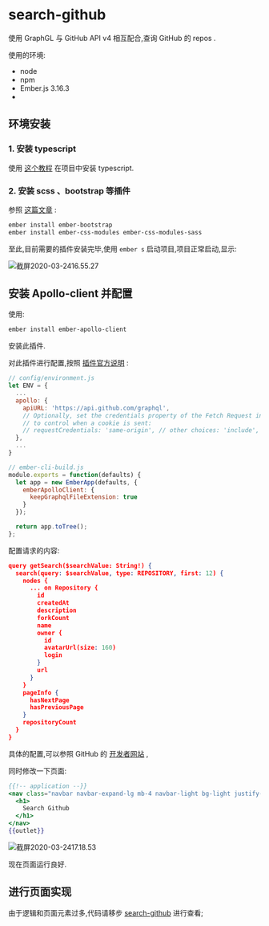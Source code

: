 # search-github

使用 GraphGL 与 GitHub API v4 相互配合,查询 GitHub 的 repos .   

使用的环境:
 - node 
 - npm
 - Ember.js 3.16.3
 - 

## 环境安装

### 1. 安装 typescript 
使用 [这个教程](https://nightire.gitbook.io/ember-octane/resources/integrate-with-typescript) 在项目中安装 typescript.  

### 2. 安装 scss 、bootstrap 等插件  
参照 [这篇文章](https://blog.csdn.net/peng_9/article/details/83993084) :  

```powershell
ember install ember-bootstrap
ember install ember-css-modules ember-css-modules-sass
```

至此,目前需要的插件安装完毕,使用 `ember s` 启动项目,项目正常启动,显示:

![截屏2020-03-2416.55.27](https://tva1.sinaimg.cn/large/00831rSTly1gd54d927f9j30ic0hpq37.jpg)

## 安装 Apollo-client 并配置

使用:

```powershell
ember install ember-apollo-client
```

安装此插件.

对此插件进行配置,按照 [插件官方说明](https://github.com/ember-graphql/ember-apollo-client) :

```javascript
// config/environment.js
let ENV = {
  ...
  apollo: {
    apiURL: 'https://api.github.com/graphql',
    // Optionally, set the credentials property of the Fetch Request interface
    // to control when a cookie is sent:
    // requestCredentials: 'same-origin', // other choices: 'include', 'omit'
  },
  ...
}
```

```javascript
// ember-cli-build.js
module.exports = function(defaults) {
  let app = new EmberApp(defaults, {
    emberApolloClient: {
      keepGraphqlFileExtension: true
    }
  });

  return app.toTree();
};
```

配置请求的内容:

```json
query getSearch($searchValue: String!) {
  search(query: $searchValue, type: REPOSITORY, first: 12) {
    nodes {
      ... on Repository {
        id
        createdAt
        description
        forkCount
        name
        owner {
          id
          avatarUrl(size: 160)
          login
        }
        url
      }
    }
    pageInfo {
      hasNextPage
      hasPreviousPage
    }
    repositoryCount
  }
}

```

具体的配置,可以参照 GitHub 的 [开发者网站](https://developer.github.com/v4/explorer/) ,

同时修改一下页面:

```handlebars
{{!-- application --}}
<nav class="navbar navbar-expand-lg mb-4 navbar-light bg-light justify-content-center">
  <h1>
    Search Github
  </h1>
</nav>
{{outlet}}
```

![截屏2020-03-2417.18.53](https://raw.githubusercontent.com/FrankWang1991/images/master/2020-03-24-截屏2020-03-2417.18.53-0u0tt0.png)

现在页面运行良好.

## 进行页面实现

由于逻辑和页面元素过多,代码请移步 [search-github](https://github.com/FrankWang1991/search-github) 进行查看;



